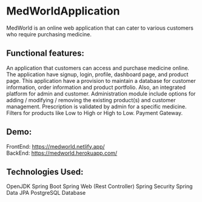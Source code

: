 # MedWorldApplication
MedWorld is an online web application that can cater to various customers who require purchasing medicine.

## Functional features:
An application that customers can access and purchase medicine online.
The application have signup, login, profile, dashboard page, and product page.
This application have a provision to maintain a database for customer information, order information and product portfolio.
Also, an integrated platform for admin and customer.
Administration module include options for adding / modifying / removing the existing product(s) and customer management.
Prescription is validated by admin for a specific medicine.
Filters for products like Low to High or High to Low.
Payment Gateway.

## Demo:
  FrontEnd: https://medworld.netlify.app/  
  BackEnd: https://medworld.herokuapp.com/  
   
## Technologies Used:
  OpenJDK
  Spring Boot
  Spring Web (Rest Controller)
  Spring Security
  Spring Data JPA
  PostgreSQL Database
   
